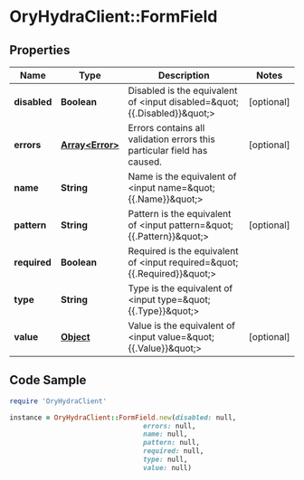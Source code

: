 # OryHydraClient::FormField

## Properties

Name | Type | Description | Notes
------------ | ------------- | ------------- | -------------
**disabled** | **Boolean** | Disabled is the equivalent of &lt;input disabled&#x3D;\&quot;{{.Disabled}}\&quot;&gt; | [optional] 
**errors** | [**Array&lt;Error&gt;**](Error.md) | Errors contains all validation errors this particular field has caused. | [optional] 
**name** | **String** | Name is the equivalent of &lt;input name&#x3D;\&quot;{{.Name}}\&quot;&gt; | 
**pattern** | **String** | Pattern is the equivalent of &lt;input pattern&#x3D;\&quot;{{.Pattern}}\&quot;&gt; | [optional] 
**required** | **Boolean** | Required is the equivalent of &lt;input required&#x3D;\&quot;{{.Required}}\&quot;&gt; | 
**type** | **String** | Type is the equivalent of &lt;input type&#x3D;\&quot;{{.Type}}\&quot;&gt; | 
**value** | [**Object**](.md) | Value is the equivalent of &lt;input value&#x3D;\&quot;{{.Value}}\&quot;&gt; | [optional] 

## Code Sample

```ruby
require 'OryHydraClient'

instance = OryHydraClient::FormField.new(disabled: null,
                                 errors: null,
                                 name: null,
                                 pattern: null,
                                 required: null,
                                 type: null,
                                 value: null)
```


